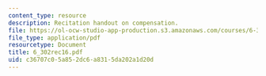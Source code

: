 ```yaml
---
content_type: resource
description: Recitation handout on compensation.
file: https://ol-ocw-studio-app-production.s3.amazonaws.com/courses/6-302-feedback-systems-spring-2007/c36707c05a852dc6a8315da202a1d20d_6_302rec16.pdf
file_type: application/pdf
resourcetype: Document
title: 6_302rec16.pdf
uid: c36707c0-5a85-2dc6-a831-5da202a1d20d
---
```

